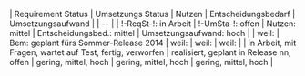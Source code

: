 | Requirement Status | Umsetzungs Status | Nutzen | Entscheidungsbedarf | Umsetzungsaufwand |
| -- |
| !-ReqSt-!: in Arbeit | !-UmSta-!: offen | Nutzen: mittel | Entscheidungsbed.: mittel | Umsetzungsaufwand: hoch |
| weil: | Bem: geplant fürs Sommer-Release 2014 | weil: | weil: | weil: |
| in Arbeit, mit Fragen, wartet auf Test, fertig, verworfen | realisiert, geplant in Release nn, offen | gering, mittel, hoch | gering, mittel, hoch | gering, mittel, hoch |
